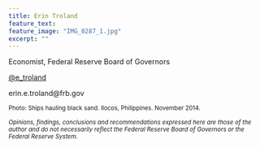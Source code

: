 ```yaml
---
title: Erin Troland
feature_text:
feature_image: "IMG_0287_1.jpg"
excerpt: ""
---
```



Economist, Federal Reserve Board of Governors

[@e_troland](https://twitter.com/e_troland)


&#101;&#114;&#105;&#110;&#046;&#101;&#046;&#116;&#114;&#111;&#108;&#097;&#110;&#100;&#064;&#102;&#114;&#098;&#046;&#103;&#111;&#118;

<small>Photo: Ships hauling black sand. Ilocos, Philippines. November 2014. </small>


<small><i>Opinions, findings, conclusions and recommendations expressed here are those of the author and do not necessarily reflect the Federal Reserve Board of Governors or the Federal Reserve System.</i></small>
